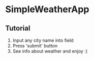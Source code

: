 # SimpleWeatherApp
## Tutorial
1. Input any city name into field
1. Press 'submit' button
1. See info about weather and enjoy :)
